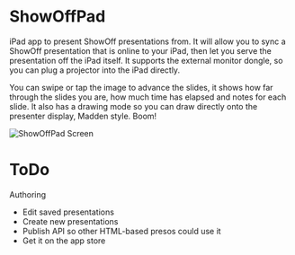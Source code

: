 ShowOffPad
==========

iPad app to present ShowOff presentations from.  It will allow you to 
sync a ShowOff presentation that is online to your iPad, then let you
serve the presentation off the iPad itself.  It supports the external
monitor dongle, so you can plug a projector into the iPad directly.

You can swipe or tap the image to advance the slides, it shows how far
through the slides you are, how much time has elapsed and notes for each
slide. It also has a drawing mode so you can draw directly onto the 
presenter display, Madden style. Boom!

![ShowOffPad Screen](https://img.skitch.com/20110318-meb8xf31g6gadftea3phq4nmtp.png)

ToDo
==========

Authoring

* Edit saved presentations
* Create new presentations
* Publish API so other HTML-based presos could use it
* Get it on the app store
